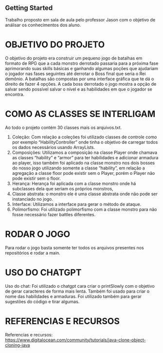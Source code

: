 ## Getting Started

Trabalho proposto em sala de aula pelo professor Jason com o objetivo de análisar os conhecimentos dos aluno.

# OBJETIVO DO PROJETO
O objetivo do projeto era construir um pequeno jogo de batalhas em formato de RPG que a cada monstro derrotado passaria para a próxima fase aprimorando suas skills básicas e ganhando algumas poções que ajudariam o jogador nas fases seguintes até derrotar o Boss final que seria o Rei demônio. A batalhas são compostas por uma interface gráfica que te dá o direito de fazer 4 opções. A cada boss derrotado o jogo mostra a opção de salvar sendo possível salvar o nível e as habilidades em que o jogador se encontra.  

# COMO AS CLASSES SE INTERLIGAM

Ao todo o projeto contém 30 classes mais os arquivos.txt.
1. Coleção:  Com relação a coleções foi utilizado classes de controle como por exemplo “HabilityController” onde tinha o objetivo de carregar todos os dados necessários usando ArrayLists.
2. Composições: Utilizamos a composição na classe Player onde chamava as classes “hability” e “armor” para ter habilidades e adicionar armadura ao player, isso também foi aplicado na classe monstro nos dois bosses do nosso jogo utilizando somente a classe “hability”, em relação a agregação a classe floor pode existir sem o Player, porém o Player não pode existir sem o floor.
3. Herança: Herança foi aplicada com a classe monstro onde há subclasses dela que seriam os próprios monstros, 
4. Classe abstrata: o monstro ele é uma classe abstrata onde não pode ser instanciado no jogo.
5. Interface: Utilizamos a interface para gerar o método de ataque.
6. Polimorfismo: Foi utilizado polimorfismo com a classe monstro para não fosse necessário fazer battles diferentes.

# RODAR O JOGO

Para rodar o jogo basta somente ter todos os arquivos presentes nos repositórios e rodar a main.

# USO DO CHATGPT

Uso do chat:
Foi utilizado o chatgpt cara criar o printSlowly com o objetivo de gerar caracteres de forma mais lenta. Também foi usado para criar o nome das habilidades e armaduras. Foi utilizado também para gerar sugestões do código e tirar algumas.

# REFERENCIAS E RECURSOS
Referencias e recursos: https://www.digitalocean.com/community/tutorials/java-clone-object-cloning-java
